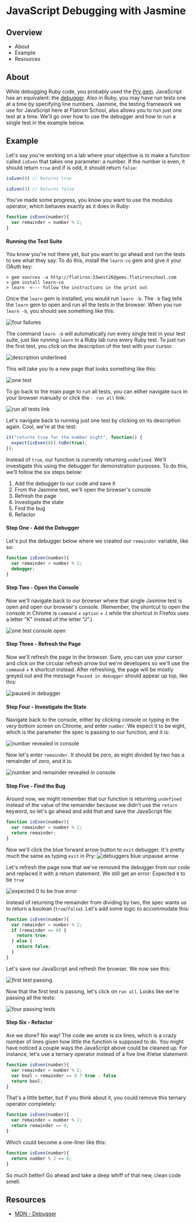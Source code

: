 # JavaScript Debugging with Jasmine

## Overview

* About
* Example
* Resources

## About

While debugging Ruby code, you probably used the [Pry gem](http://pryrepl.org/). JavaScript has an equivalent: the [debugger](https://developer.mozilla.org/en-US/docs/Web/JavaScript/Reference/Statements/debugger). Also in Ruby, you may have run tests one at a time by specifying line numbers. Jasmine, the testing framework we use for JavaScript here at Flatiron School, also allows you to run just one test at a time. We'll go over how to use the debugger and how to run a single test in the example below.

## Example

Let's say you're working on a lab where your objective is to make a function called `isEven` that takes one parameter: a number. If the number is even, it should return `true` and if is odd, it should return `false`:

```javascript
isEven(8) // Returns true

isEven(3) // Returns false
```

You've made some progress, you know you want to use the modulus operator, which behaves exactly as it does in Ruby:

```javascript
function isEven(number){
  var remainder = number % 2;
}
```

#### Running the Test Suite

You know you're not there yet, but you want to go ahead and run the tests to see what they say. To do this, install the `learn-co` gem and give it your OAuth key:

```shell
> gem sources -a http://flatiron:33west26@gems.flatironschool.com
> gem install learn-co
> learn  <--- follow the instructions in the print out
```

Once the `learn` gem is installed, you would run `learn -b`. The `-b` flag tells the `learn` gem to open and run all the tests in the browser. When you run `learn -b`, you should see something like this:

![four failures](http://web-dev-readme-photos.s3.amazonaws.com/js/jasmine-and-debugging/four-failures.png)

The command `learn -b` will automatically run every single test in your test suite, just like running `learn` in a Ruby lab runs every Ruby test. To just run the first test, you click on the description of the test with your cursor. 

![description underlined](http://web-dev-readme-photos.s3.amazonaws.com/js/jasmine-and-debugging/click-on-description.png)

This will take you to a new page that looks something like this:

![one test](http://web-dev-readme-photos.s3.amazonaws.com/js/jasmine-and-debugging/one-test.png)

To go back to the main page to run all tests, you can either navigate `back` in your browser manually or click the `- run all` link:

![run all tests link](http://web-dev-readme-photos.s3.amazonaws.com/js/jasmine-and-debugging/run-all.png)

Let's navigate back to running just one test by clicking on its description again. Cool, we're at the test:

```javascript
it("returns true for the number eight", function() {
  expect(isEven(8)).toBe(true);
});
```

Instead of `true`, our function is currently returning `undefined`. We'll investigate this using the debugger for demonstration purposes. To do this, we'll follow the six steps below:

1. Add the debugger to our code and save it
2. From the Jasmine test, we'll open the browser's console
3. Refresh the page
4. Investigate the state
5. Find the bug
6. Refactor

#### Step One - Add the Debugger

Let's put the debugger below where we created our `remainder` variable, like so:

```javascript
function isEven(number){
  var remainder = number % 2;
  debugger;
}
```

#### Step Two - Open the Console

Now we'll navigate back to our browser where that single Jasmine test is open and open our browser's console. (Remember, the shortcut to open the console in Chrome is `command` + `option` + `J` while the shortcut in Firefox uses a letter "K" instead of the letter "J".)

![one test console open](http://web-dev-readme-photos.s3.amazonaws.com/js/jasmine-and-debugging/one-test-open-console.png)

#### Step Three - Refresh the Page

Now we'll refresh the page in the browser. Sure, you can use your cursor and click on the circular refresh arrow but we're developers so we'll use the `command` + `R` shortcut instead. After refreshing, the page will be mostly greyed out and the message `Paused in debugger` should appear up top, like this:

![paused in debugger](http://web-dev-readme-photos.s3.amazonaws.com/js/jasmine-and-debugging/paused-in-debugger-2.png)

#### Step Four - Investigate the State

Navigate back to the console, either by clicking console or typing in the very bottom screen on Chrome, and enter `number`. We expect it to be eight, which is the parameter the spec is passing to our function, and it is:

![number revealed in console](http://web-dev-readme-photos.s3.amazonaws.com/js/jasmine-and-debugging/number.png)

Now let's enter `remainder`. It should be zero, as eight divided by two has a remainder of zero, and it is:

![number and remainder revealed in console](http://web-dev-readme-photos.s3.amazonaws.com/js/jasmine-and-debugging/number-remainder.png)


#### Step Five - Find the Bug

Around now, we might remember that our function is returning `undefined` instead of the value of the remainder because we didn't use the `return` keyword, so let's go ahead and add that and save the JavaScript file:

```javascript
function isEven(number){
  var remainder = number % 2;
  return remainder;
}
```

Now we'll click the blue forward arrow button to `exit` debugger. It's pretty much the same as typing `exit` in Pry: ![debuggers blue unpause arrow](http://web-dev-readme-photos.s3.amazonaws.com/js/jasmine-and-debugging/blue-arrow.png)

Let's refresh the page now that we've removed the debugger from our code and replaced it with a return statement. We still get an error: Expected `0` to be `true`

![expected 0 to be true error](http://web-dev-readme-photos.s3.amazonaws.com/js/jasmine-and-debugging/expected-zero-to-be-true.png)

Instead of returning the remainder from dividing by two, the spec wants us to return a boolean (`true`/`false`). Let's add some logic to accommodate this:

```javascript
function isEven(number){
  var remainder = number % 2;
  if (remainder == 0) {
    return true;
  } else {
    return false;
  }
}
```

Let's save our JavaScript and refresh the browser. We now see this:

![first test passing](http://web-dev-readme-photos.s3.amazonaws.com/js/jasmine-and-debugging/one-passing.png)

Now that the first test is passing, let's click on `run all`. Looks like we're passing all the tests:

![four passing tests](http://web-dev-readme-photos.s3.amazonaws.com/js/jasmine-and-debugging/all-passing.png)

#### Step Six - Refactor

Are we done? No way! The code we wrote is six lines, which is a crazy number of lines given how little the function is supposed to do. You might have noticed a couple ways the JavaScript above could be cleaned up. For instance, let's use a ternary operator instead of a five line if/else statement:

```javascript
function isEven(number){
  var remainder = number % 2;
  var bool = remainder == 0 ? true : false
  return bool;
}
```
That's a little better, but if you think about it, you could remove this ternary operator completely:

```javascript
function isEven(number){
  var remainder = number % 2;
  return remainder == 0;
}
```

Which could become a one-liner like this:

```javascript
function isEven(number){
  return number % 2 == 0;
}
```

So much better! Go ahead and take a deep whiff of that new, clean code smell.

## Resources

* [MDN - Debugger](https://developer.mozilla.org/en-US/docs/Web/JavaScript/Reference/Statements/debugger)

